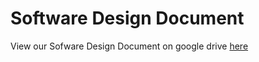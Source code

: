 # Software Design Document

View our Sofware Design Document on google drive [here](https://drive.google.com/file/d/11-fd7QOH0vWny5vXNllDvGNpQN9rpFyR/view?usp=sharing)
